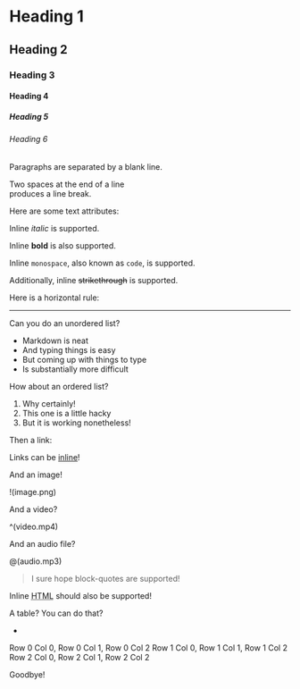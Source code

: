 # Heading 1

## Heading 2

### Heading 3

#### Heading 4

##### Heading 5

###### Heading 6

Paragraphs are separated
by a blank line.

Two spaces at the end of a line  
produces a line break.

Here are some text attributes:

Inline _italic_ is supported.

Inline **bold** is also supported.

Inline `monospace`, also known as
`code`, is supported.

Additionally, inline ~~strikethrough~~ 
is supported.

Here is a horizontal rule:

---

Can you do an unordered list?

* Markdown is neat
* And typing things is easy
* But coming up with things to type
* Is substantially more difficult

How about an ordered list?

1. Why certainly!
2. This one is a little hacky
3. But it is working nonetheless!

Then a link:

Links can be [inline](https://hoogle.haskell.org)!

And an image!

!(image.png)

And a video?

^(video.mp4)

And an audio file?

@(audio.mp3)

> I sure hope block-quotes are supported!

Inline <abbr title="Hypertext Markup Language">HTML</abbr> should
also be supported!

A table? You can do that?

+
Row 0 Col 0, Row 0 Col 1, Row 0 Col 2
Row 1 Col 0, Row 1 Col 1, Row 1 Col 2
Row 2 Col 0, Row 2 Col 1, Row 2 Col 2

Goodbye!

